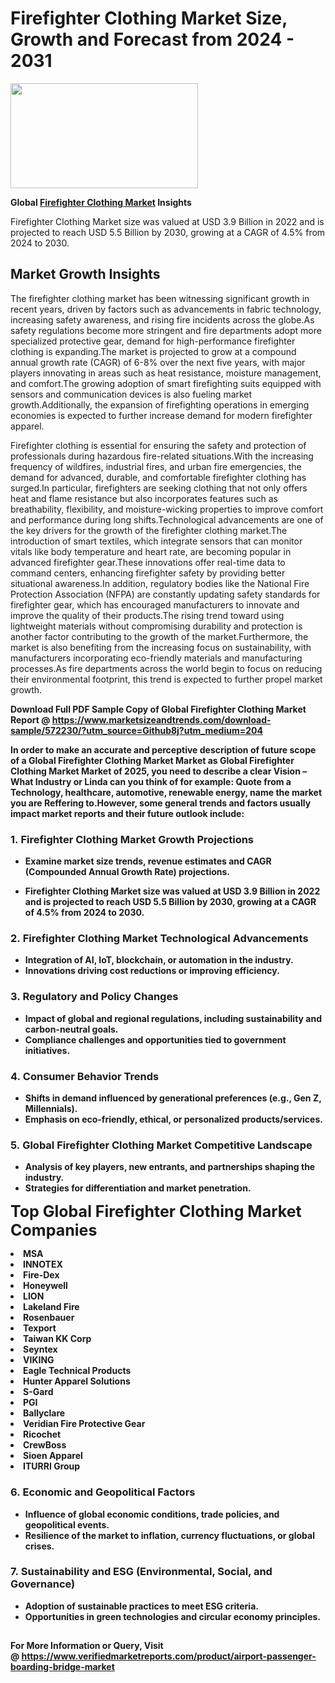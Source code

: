 <H1>Firefighter Clothing Market Size, Growth and Forecast from 2024 - 2031</H1><img class="aligncenter size-medium wp-image-584254" src="https://thirdeyenews.in/wp-content/uploads/2024/09/Global-Market-Research-300x168.jpeg" alt="" width="300" height="168" /><p><strong>Global&nbsp;<a href="https://www.marketsizeandtrends.com/download-sample/572230/?utm_source=Github8j?utm_medium=204">Firefighter Clothing Market</a> Insights</strong></p><p>Firefighter Clothing Market size was valued at USD 3.9 Billion in 2022 and is projected to reach USD 5.5 Billion by 2030, growing at a CAGR of 4.5% from 2024 to 2030.</p><p><h2>Market Growth Insights</h2> <p>The firefighter clothing market has been witnessing significant growth in recent years, driven by factors such as advancements in fabric technology, increasing safety awareness, and rising fire incidents across the globe.As safety regulations become more stringent and fire departments adopt more specialized protective gear, demand for high-performance firefighter clothing is expanding.The market is projected to grow at a compound annual growth rate (CAGR) of 6-8% over the next five years, with major players innovating in areas such as heat resistance, moisture management, and comfort.The growing adoption of smart firefighting suits equipped with sensors and communication devices is also fueling market growth.Additionally, the expansion of firefighting operations in emerging economies is expected to further increase demand for modern firefighter apparel.<br><strong></strong></p> <p>Firefighter clothing is essential for ensuring the safety and protection of professionals during hazardous fire-related situations.With the increasing frequency of wildfires, industrial fires, and urban fire emergencies, the demand for advanced, durable, and comfortable firefighter clothing has surged.In particular, firefighters are seeking clothing that not only offers heat and flame resistance but also incorporates features such as breathability, flexibility, and moisture-wicking properties to improve comfort and performance during long shifts.Technological advancements are one of the key drivers for the growth of the firefighter clothing market.The introduction of smart textiles, which integrate sensors that can monitor vitals like body temperature and heart rate, are becoming popular in advanced firefighter gear.These innovations offer real-time data to command centers, enhancing firefighter safety by providing better situational awareness.In addition, regulatory bodies like the National Fire Protection Association (NFPA) are constantly updating safety standards for firefighter gear, which has encouraged manufacturers to innovate and improve the quality of their products.The rising trend toward using lightweight materials without compromising durability and protection is another factor contributing to the growth of the market.Furthermore, the market is also benefiting from the increasing focus on sustainability, with manufacturers incorporating eco-friendly materials and manufacturing processes.As fire departments across the world begin to focus on reducing their environmental footprint, this trend is expected to further propel market growth.<strong></p><p><span class=""><strong>Download Full PDF Sample Copy of Global Firefighter Clothing Market Report</strong> @ <a href="https://www.marketsizeandtrends.com/download-sample/572230/?utm_source=Github8j?utm_medium=204" target="_blank">https://www.marketsizeandtrends.com/download-sample/572230/?utm_source=Github8j?utm_medium=204</a></span></p><p>In order to make an accurate and perceptive description of future scope of a Global&nbsp;Firefighter Clothing Market Market as Global&nbsp;Firefighter Clothing Market Market of 2025, you need to describe a clear Vision &ndash; What Industry or Linda can you think of for example: Quote from a Technology, healthcare, automotive, renewable energy, name the market you are Reffering to.However, some general trends and factors usually impact market reports and their future outlook include:</p><h3>1.&nbsp;<strong>Firefighter Clothing Market Growth Projections</strong></h3><ul><li>Examine market size trends, revenue estimates and CAGR (Compounded Annual Growth Rate) projections.</li><li><p>Firefighter Clothing Market size was valued at USD 3.9 Billion in 2022 and is projected to reach USD 5.5 Billion by 2030, growing at a CAGR of 4.5% from 2024 to 2030.</p></li></ul><h3>2.&nbsp;<strong>Firefighter Clothing Market Technological Advancements</strong></h3><ul><li>Integration of AI, IoT, blockchain, or automation in the industry.</li><li>Innovations driving cost reductions or improving efficiency.</li></ul><h3>3.&nbsp;<strong>Regulatory and Policy Changes</strong></h3><ul><li>Impact of global and regional regulations, including sustainability and carbon-neutral goals.</li><li>Compliance challenges and opportunities tied to government initiatives.</li></ul><h3>4.&nbsp;<strong>Consumer Behavior Trends</strong></h3><ul><li>Shifts in demand influenced by generational preferences (e.g., Gen Z, Millennials).</li><li>Emphasis on eco-friendly, ethical, or personalized products/services.</li></ul><h3>5.&nbsp;<strong>Global Firefighter Clothing Market Competitive Landscape</strong></h3><ul><li>Analysis of key players, new entrants, and partnerships shaping the industry.</li><li>Strategies for differentiation and market penetration.</li></ul><p data-pm-slice="1 1 []"><span style="color: inherit; font-family: inherit; font-size: 25px;">Top Global Firefighter Clothing Market Companies</span></p><div class="" data-test-id=""><p><li>MSA</li><li> INNOTEX</li><li> Fire-Dex</li><li> Honeywell</li><li> LION</li><li> Lakeland Fire</li><li> Rosenbauer</li><li> Texport</li><li> Taiwan KK Corp</li><li> Seyntex</li><li> VIKING</li><li> Eagle Technical Products</li><li> Hunter Apparel Solutions</li><li> S-Gard</li><li> PGI</li><li> Ballyclare</li><li> Veridian Fire Protective Gear</li><li> Ricochet</li><li> CrewBoss</li><li> Sioen Apparel</li><li> ITURRI Group</li></p></div><h3>6.&nbsp;<strong>Economic and Geopolitical Factors</strong></h3><ul><li>Influence of global economic conditions, trade policies, and geopolitical events.</li><li>Resilience of the market to inflation, currency fluctuations, or global crises.</li></ul><h3>7.&nbsp;<strong>Sustainability and ESG (Environmental, Social, and Governance)</strong></h3><ul><li>Adoption of sustainable practices to meet ESG criteria.</li><li>Opportunities in green technologies and circular economy principles.</li></ul><h2><strong style="font-size: 14px;">For More Information or Query, Visit @&nbsp;</strong><a style="background-color: #ffffff; font-size: 14px;" href="https://www.marketsizeandtrends.com/report/firefighter-clothing-market/" target="_blank">https://www.verifiedmarketreports.com/product/airport-passenger-boarding-bridge-market</a></h2>